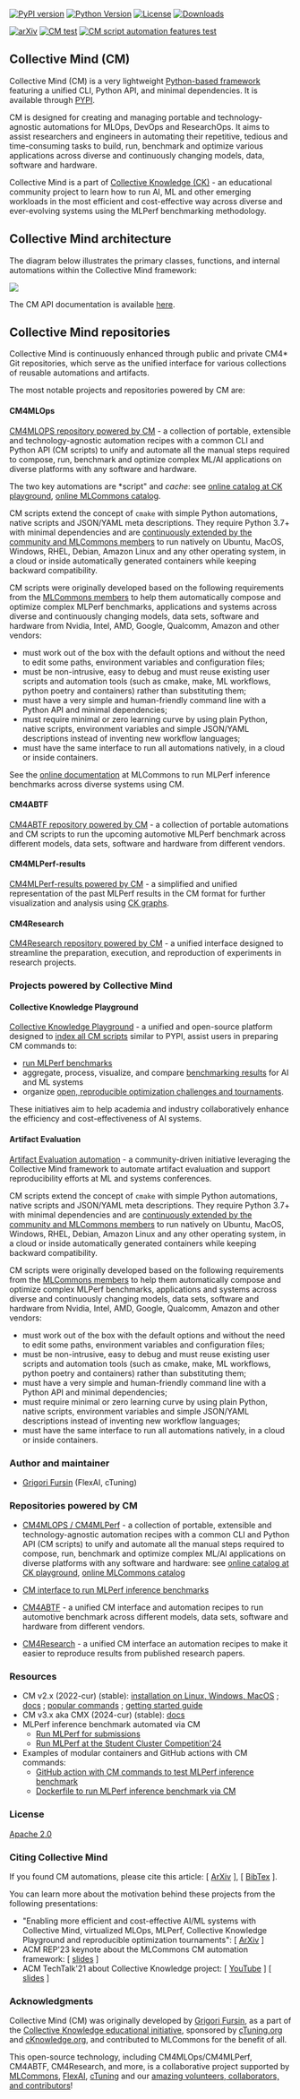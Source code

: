 [![PyPI version](https://badge.fury.io/py/cmind.svg)](https://pepy.tech/project/cmind)
[![Python Version](https://img.shields.io/badge/python-3+-blue.svg)](https://github.com/mlcommons/ck/tree/master/cm/cmind)
[![License](https://img.shields.io/badge/License-Apache%202.0-green)](LICENSE.md)
[![Downloads](https://static.pepy.tech/badge/cmind)](https://pepy.tech/project/cmind)

[![arXiv](https://img.shields.io/badge/arXiv-2406.16791-b31b1b.svg)](https://arxiv.org/abs/2406.16791)
[![CM test](https://github.com/mlcommons/ck/actions/workflows/test-cm.yml/badge.svg)](https://github.com/mlcommons/ck/actions/workflows/test-cm.yml)
[![CM script automation features test](https://github.com/mlcommons/ck/actions/workflows/test-cm-script-features.yml/badge.svg)](https://github.com/mlcommons/ck/actions/workflows/test-cm-script-features.yml)

## Collective Mind (CM)

Collective Mind (CM) is a very lightweight [Python-based framework](https://github.com/mlcommons/ck/tree/master/cm)
featuring a unified CLI, Python API, and minimal dependencies. It is available through [PYPI](https://pypi.org/project/cmind).

CM is designed for creating and managing portable and technology-agnostic automations for MLOps, DevOps and ResearchOps.
It aims to assist researchers and engineers in automating their repetitive, tedious and time-consuming tasks
to build, run, benchmark and optimize various applications 
across diverse and continuously changing models, data, software and hardware.

Collective Mind is a part of [Collective Knowledge (CK)](https://github.com/mlcommons/ck) - 
an educational community project to learn how to run AI, ML and other emerging workloads 
in the most efficient and cost-effective way across diverse 
and ever-evolving systems using the MLPerf benchmarking methodology.

## Collective Mind architecture

The diagram below illustrates the primary classes, functions, and internal automations within the Collective Mind framework:

![](https://github.com/mlcommons/ck/tree/master/docs/specs/cm-diagram-v3.5.1.png)

The CM API documentation is available [here](https://cknowledge.org/docs/cm/api/cmind.html).

## Collective Mind repositories

Collective Mind is continuously enhanced through public and private CM4* Git repositories, 
which serve as the unified interface for various collections of reusable automations and artifacts.

The most notable projects and repositories powered by CM are:

#### CM4MLOps

[CM4MLOPS repository powered by CM](https://github.com/mlcommons/cm4mlops) - 
a collection of portable, extensible and technology-agnostic automation recipes
with a common CLI and Python API (CM scripts) to unify and automate 
all the manual steps required to compose, run, benchmark and optimize complex ML/AI applications 
on diverse platforms with any software and hardware. 

The two key automations are *script" and *cache*:
see [online catalog at CK playground](https://access.cknowledge.org/playground/?action=scripts),
[online MLCommons catalog](https://docs.mlcommons.org/cm4mlops/scripts).

CM scripts extend the concept of `cmake` with simple Python automations, native scripts
and JSON/YAML meta descriptions. They require Python 3.7+ with minimal dependencies and are 
[continuously extended by the community and MLCommons members](https://github.com/mlcommons/ck/blob/master/CONTRIBUTING.md)
to run natively on Ubuntu, MacOS, Windows, RHEL, Debian, Amazon Linux
and any other operating system, in a cloud or inside automatically generated containers
while keeping backward compatibility.

CM scripts were originally developed based on the following requirements from the
[MLCommons members](https://mlcommons.org) 
to help them automatically compose and optimize complex MLPerf benchmarks, applications and systems
across diverse and continuously changing models, data sets, software and hardware
from Nvidia, Intel, AMD, Google, Qualcomm, Amazon and other vendors:
* must work out of the box with the default options and without the need to edit some paths, environment variables and configuration files;
* must be non-intrusive, easy to debug and must reuse existing 
  user scripts and automation tools (such as cmake, make, ML workflows, 
  python poetry and containers) rather than substituting them; 
* must have a very simple and human-friendly command line with a Python API and minimal dependencies;
* must require minimal or zero learning curve by using plain Python, native scripts, environment variables 
  and simple JSON/YAML descriptions instead of inventing new workflow languages;
* must have the same interface to run all automations natively, in a cloud or inside containers.

See the [online documentation](https://docs.mlcommons.org/inference) 
at MLCommons to run MLPerf inference benchmarks across diverse systems using CM.

#### CM4ABTF

[CM4ABTF repository powered by CM](https://github.com/mlcommons/cm4abtf) - 
a collection of portable automations and CM scripts to run the upcoming 
automotive MLPerf benchmark across different models, data sets, software 
and hardware from different vendors.

#### CM4MLPerf-results

[CM4MLPerf-results powered by CM](https://github.com/mlcommons/cm4mlperf-results) - 
a simplified and unified representation of the past MLPerf results 
in the CM format for further visualization and analysis using [CK graphs](https://access.cknowledge.org/playground/?action=experiments).

#### CM4Research

[CM4Research repository powered by CM](https://github.com/ctuning/cm4research) - 
a unified interface designed to streamline the preparation, execution, and reproduction of experiments in research projects.


### Projects powered by Collective Mind

#### Collective Knowledge Playground

[Collective Knowledge Playground](https://access.cKnowledge.org) - 
a unified and open-source platform designed to [index all CM scripts](https://access.cknowledge.org/playground/?action=scripts) similar to PYPI,
assist users in preparing CM commands to:

* [run MLPerf benchmarks](https://access.cknowledge.org/playground/?action=howtorun)
* aggregate, process, visualize, and compare [benchmarking results](https://access.cknowledge.org/playground/?action=experiments) for AI and ML systems
* organize [open, reproducible optimization challenges and tournaments](https://access.cknowledge.org/playground/?action=challenges). 

These initiatives aim to help academia and industry
collaboratively enhance the efficiency and cost-effectiveness of AI systems.

#### Artifact Evaluation

[Artifact Evaluation automation](https://cTuning.org/ae) - a community-driven initiative 
leveraging the Collective Mind framework to automate artifact evaluation 
and support reproducibility efforts at ML and systems conferences.

CM scripts extend the concept of `cmake` with simple Python automations, native scripts
and JSON/YAML meta descriptions. They require Python 3.7+ with minimal dependencies and are 
[continuously extended by the community and MLCommons members](https://github.com/mlcommons/ck/blob/master/CONTRIBUTING.md)
to run natively on Ubuntu, MacOS, Windows, RHEL, Debian, Amazon Linux
and any other operating system, in a cloud or inside automatically generated containers
while keeping backward compatibility.

CM scripts were originally developed based on the following requirements from the
[MLCommons members](https://mlcommons.org) 
to help them automatically compose and optimize complex MLPerf benchmarks, applications and systems
across diverse and continuously changing models, data sets, software and hardware
from Nvidia, Intel, AMD, Google, Qualcomm, Amazon and other vendors:
* must work out of the box with the default options and without the need to edit some paths, environment variables and configuration files;
* must be non-intrusive, easy to debug and must reuse existing 
  user scripts and automation tools (such as cmake, make, ML workflows, 
  python poetry and containers) rather than substituting them; 
* must have a very simple and human-friendly command line with a Python API and minimal dependencies;
* must require minimal or zero learning curve by using plain Python, native scripts, environment variables 
  and simple JSON/YAML descriptions instead of inventing new workflow languages;
* must have the same interface to run all automations natively, in a cloud or inside containers.

### Author and maintainer

* [Grigori Fursin](https://cKnowledge.org/gfursin) (FlexAI, cTuning)

### Repositories powered by CM

* [CM4MLOPS / CM4MLPerf](https://github.com/mlcommons/cm4mlops) - 
  a collection of portable, extensible and technology-agnostic automation recipes
  with a common CLI and Python API (CM scripts) to unify and automate 
  all the manual steps required to compose, run, benchmark and optimize complex ML/AI applications 
  on diverse platforms with any software and hardware: see [online catalog at CK playground](https://access.cknowledge.org/playground/?action=scripts),
  [online MLCommons catalog](https://docs.mlcommons.org/cm4mlops/scripts) 

* [CM interface to run MLPerf inference benchmarks](https://docs.mlcommons.org/inference)

* [CM4ABTF](https://github.com/mlcommons/cm4abtf) - a unified CM interface and automation recipes
  to run automotive benchmark across different models, data sets, software and hardware from different vendors.

* [CM4Research](https://github.com/ctuning/cm4research) - a unified CM interface an automation recipes
  to make it easier to reproduce results from published research papers.


### Resources

* CM v2.x (2022-cur) (stable): [installation on Linux, Windows, MacOS](https://access.cknowledge.org/playground/?action=install) ; 
  [docs](https://docs.mlcommons.org/ck) ; [popular commands](https://github.com/mlcommons/ck/tree/master/cm/docs/demos/some-cm-commands.md) ; 
  [getting started guide](https://github.com/mlcommons/ck/blob/master/docs/getting-started.md)
* CM v3.x aka CMX (2024-cur) (stable): [docs](https://github.com/orgs/mlcommons/projects/46)
* MLPerf inference benchmark automated via CM
  * [Run MLPerf for submissions](https://docs.mlcommons.org/inference)
  * [Run MLPerf at the Student Cluster Competition'24](https://docs.mlcommons.org/inference/benchmarks/text_to_image/reproducibility/scc24)
* Examples of modular containers and GitHub actions with CM commands:
  * [GitHub action with CM commands to test MLPerf inference benchmark](https://github.com/mlcommons/inference/blob/master/.github/workflows/test-bert.yml)
  * [Dockerfile to run MLPerf inference benchmark via CM](https://github.com/mlcommons/ck/blob/master/cm-mlops/script/app-mlperf-inference/dockerfiles/bert-99.9/ubuntu_22.04_python_onnxruntime_cpu.Dockerfile)

### License

[Apache 2.0](LICENSE.md)

### Citing Collective Mind

If you found CM automations, please cite this article: 
[ [ArXiv](https://arxiv.org/abs/2406.16791) ], [ [BibTex](https://github.com/mlcommons/ck/blob/master/citation.bib) ].

You can learn more about the motivation behind these projects from the following presentations:

* "Enabling more efficient and cost-effective AI/ML systems with Collective Mind, virtualized MLOps, MLPerf, Collective Knowledge Playground and reproducible optimization tournaments": [ [ArXiv](https://arxiv.org/abs/2406.16791) ]
* ACM REP'23 keynote about the MLCommons CM automation framework: [ [slides](https://doi.org/10.5281/zenodo.8105339) ] 
* ACM TechTalk'21 about Collective Knowledge project: [ [YouTube](https://www.youtube.com/watch?v=7zpeIVwICa4) ] [ [slides](https://learning.acm.org/binaries/content/assets/leaning-center/webinar-slides/2021/grigorifursin_techtalk_slides.pdf) ]

### Acknowledgments

Collective Mind (CM) was originally developed by [Grigori Fursin](https://cKnowledge.org/gfursin), 
as a part of the [Collective Knowledge educational initiative](https://cKnowledge.org),
sponsored by [cTuning.org](https://cTuning.org) and [cKnowledge.org](https://cKnowledge.org), 
and contributed to MLCommons for the benefit of all. 

This open-source technology, including CM4MLOps/CM4MLPerf, CM4ABTF, CM4Research, and more, 
is a collaborative project supported by [MLCommons](https://mlcommons.org), 
[FlexAI](https://flex.ai), [cTuning](https://cTuning.org)
and our [amazing volunteers, collaborators, and contributors](https://github.com/mlcommons/ck/blob/master/CONTRIBUTING.md)! 
